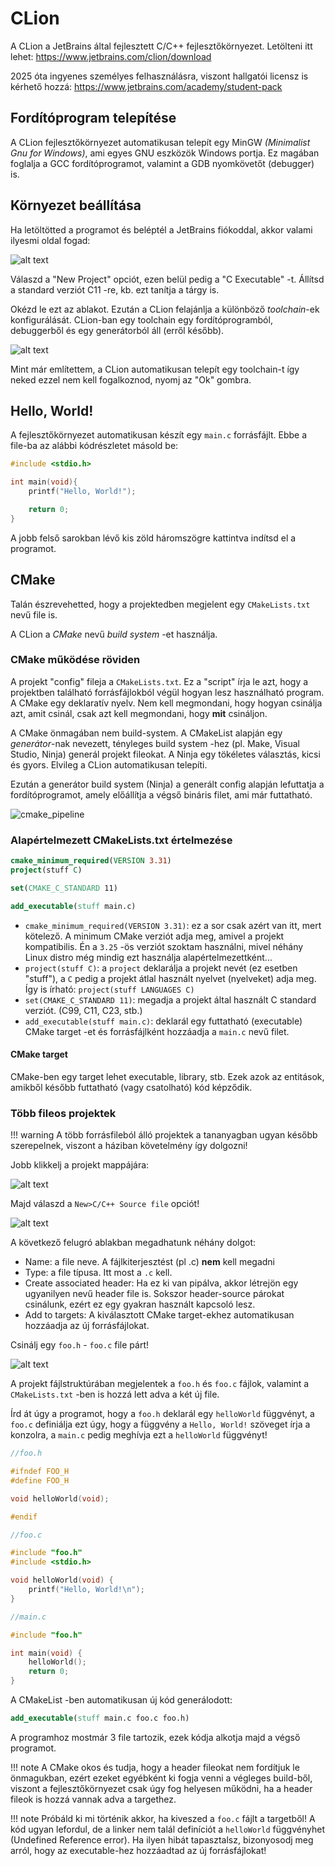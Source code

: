# CLion

A CLion a JetBrains által fejlesztett C/C++ fejlesztőkörnyezet.
Letölteni itt lehet: <https://www.jetbrains.com/clion/download>

2025 óta ingyenes személyes felhasználásra,
viszont hallgatói licensz is kérhető hozzá: <https://www.jetbrains.com/academy/student-pack>

## Fordítóprogram telepítése

A CLion fejlesztőkörnyezet automatikusan telepít egy MinGW *(Minimalist Gnu for Windows)*, ami egyes GNU eszközök Windows portja. 
Ez magában foglalja a GCC fordítóprogramot, valamint a GDB nyomkövetőt (debugger) is.

## Környezet beállítása

Ha letöltötted a programot és beléptél a JetBrains fiókoddal, akkor valami ilyesmi oldal fogad:

![alt text](./assets/clion_home.png)

Válaszd a "New Project" opciót, ezen belül pedig a "C Executable" -t. Állítsd a standard verziót C11 -re, kb. ezt 
tanítja a tárgy is.

Okézd le ezt az ablakot. Ezután a CLion felajánlja a különböző *toolchain*-ek konfigurálását. CLion-ban egy toolchain egy fordítóprogramból, debuggerből és egy generátorból áll (erről később).

![alt text](./assets/clion_toolchain.png)

Mint már említettem, a CLion automatikusan telepít egy toolchain-t így neked ezzel nem kell fogalkoznod, nyomj az "Ok" gombra.

## Hello, World!

A fejlesztőkörnyezet automatikusan készít egy `main.c` forrásfájlt. Ebbe a file-ba az alábbi kódrészletet másold be:

```cpp
#include <stdio.h>

int main(void){
    printf("Hello, World!");

    return 0;
}
```

A jobb felső sarokban lévő kis zöld háromszögre kattintva indítsd el a programot.

## CMake

Talán észrevehetted, hogy a projektedben megjelent egy `CMakeLists.txt` nevű file is.

A CLion a *CMake* nevű *build system* -et használja.

### CMake működése röviden

A projekt "config" fileja a `CMakeLists.txt`. Ez a "script" írja le azt, hogy a projektben található forrásfájlokból
végül hogyan lesz használható program. A CMake egy deklaratív nyelv. Nem kell megmondani, hogy hogyan csinálja azt, amit csinál, csak azt kell megmondani, hogy **mit** csináljon.

A CMake önmagában nem build-system. A CMakeList alapján egy *generátor*-nak nevezett, tényleges build system -hez (pl. Make, Visual Studio, Ninja) generál projekt fileokat. A Ninja egy tökéletes választás, kicsi és gyors. Elvileg a CLion automatikusan telepíti.

Ezután a generátor build system (Ninja) a generált config alapján lefuttatja a fordítóprogramot, amely előállítja a végső bináris filet, ami már futtatható.

![cmake_pipeline](./assets/cmake_pipeline.png)

### Alapértelmezett CMakeLists.txt értelmezése

```cmake
cmake_minimum_required(VERSION 3.31)
project(stuff C)

set(CMAKE_C_STANDARD 11)

add_executable(stuff main.c)
```

* `cmake_minimum_required(VERSION 3.31)`: ez a sor csak azért van itt, mert kötelező. A minimum CMake verziót adja meg, amivel a projekt kompatibilis. Én a `3.25` -ös verziót szoktam használni, mivel néhány Linux distro még mindig ezt használja alapértelmezettként...
* `project(stuff C)`: a `project` deklarálja a projekt nevét (ez esetben "stuff"), a `C` pedig a projekt átlal használt nyelvet (nyelveket) adja meg.<br>Így is írható: `project(stuff LANGUAGES C)`
* `set(CMAKE_C_STANDARD 11)`: megadja a projekt által használt C standard verziót. (C99, C11, C23, stb.)
* `add_executable(stuff main.c)`: deklarál egy futtatható (executable) CMake target -et és forrásfájlként hozzáadja a `main.c` nevű filet.

#### CMake target

CMake-ben egy target lehet executable, library, stb. 
Ezek azok az entitások, amikből később futtatható (vagy csatolható) kód képződik.

### Több fileos projektek

!!! warning
    A több forrásfileból álló projektek a tananyagban ugyan később szerepelnek, viszont a háziban követelmény így dolgozni!

Jobb klikkelj a projekt mappájára:

![alt text](./assets/cmake_projectdir.png)

Majd válaszd a `New>C/C++ Source file` opciót!

![alt text](./assets/cmake_newfile_1.png)

A következő felugró ablakban megadhatunk néhány dolgot:

* Name: a file neve. A fájlkiterjesztést (pl .c) **nem** kell megadni
* Type: a file típusa. Itt most a `.c` kell.
* Create associated header: Ha ez ki van pipálva, akkor létrejön egy ugyanilyen nevű header file is. 
  Sokszor header-source párokat csinálunk, ezért ez egy gyakran használt kapcsoló lesz.
* Add to targets: A kiválasztott CMake target-ekhez automatikusan hozzáadja az új forrásfájlokat.

Csinálj egy `foo.h` - `foo.c` file párt!

![alt text](./assets/cmake_newfile_2.png)

A projekt fájlstruktúrában megjelentek a `foo.h` és `foo.c` fájlok, valamint a `CMakeLists.txt` -ben is hozzá lett adva a két új file.

Írd át úgy a programot, hogy a `foo.h` deklarál egy `helloWorld` függvényt, a `foo.c` definiálja ezt úgy, hogy a függvény a `Hello, World!` szöveget írja a konzolra, a `main.c` pedig meghívja ezt a `helloWorld` függvényt!

```c
//foo.h

#ifndef FOO_H
#define FOO_H

void helloWorld(void);

#endif
```

```c
//foo.c

#include "foo.h"
#include <stdio.h>

void helloWorld(void) {
    printf("Hello, World!\n");
}
```

```c
//main.c

#include "foo.h"

int main(void) {
    helloWorld();
    return 0;
}
```

A CMakeList -ben automatikusan új kód generálodott:

```cmake
add_executable(stuff main.c foo.c foo.h)
```

A programhoz mostmár 3 file tartozik, ezek kódja alkotja majd a végső programot.

!!! note
    A CMake okos és tudja, hogy a header fileokat nem fordítjuk le önmagukban, 
    ezért ezeket egyébként ki fogja venni a végleges build-ből, viszont a fejlesztőkörnyezet csak úgy fog helyesen működni, 
    ha a header fileok is hozzá vannak adva a targethez.

!!! note
    Próbáld ki mi történik akkor, ha kiveszed a `foo.c` fájlt a targetből!
    A kód ugyan lefordul, de a linker nem talál definíciót a `helloWorld` függvényhet (Undefined Reference error).
    Ha ilyen hibát tapasztalsz, bizonyosodj meg arról, hogy az executable-hez hozzáadtad az új forrásfájlokat!
